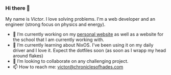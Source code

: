 ### Hi there 👋

<!--
**zomvie-break/zomvie-break** is a ✨ _special_ ✨ repository because its `README.md` (this file) appears on your GitHub profile.

Here are some ideas to get you started:

- 🔭 I’m currently working on ...
- 🌱 I’m currently learning ...
- 👯 I’m looking to collaborate on ...
- 🤔 I’m looking for help with ...
- 💬 Ask me about ...
- 📫 How to reach me: ...
- 😄 Pronouns: ...
- ⚡ Fun fact: ...
-->

My name is _Victor_. I love solving problems. I'm  a web developer and an engineer (strong focus on physics and energy).

- 🔭 I’m currently working on my [personal website](https://chroniclesofhades.com) as well as a website for the school that I am currently working with. 
- 🌱 I’m currently learning about NixOS. I've been using it on my daily driver and I love it. Expect the dotfiles soon (as soon as I wrapp my head around flakes)
- 👯 I’m looking to collaborate on any challenging project. 
- 📫 How to reach me: victor@chroniclesofhades.com